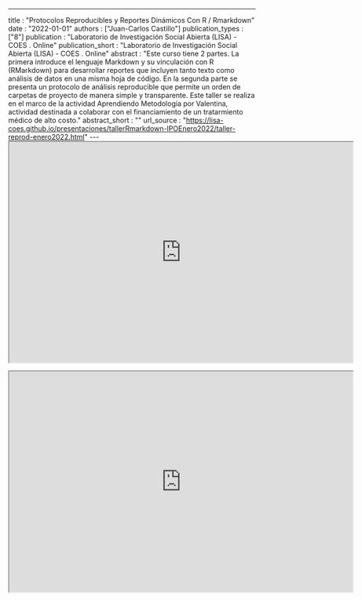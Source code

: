 ---
title : "Protocolos Reproducibles y Reportes Dinámicos Con R / Rmarkdown"
date : "2022-01-01"
authors : ["Juan-Carlos Castillo"]
publication_types : ["8"]
publication : "Laboratorio de Investigación Social Abierta (LISA) - COES . Online"
publication_short : "Laboratorio de Investigación Social Abierta (LISA) - COES . Online"
abstract : "Este curso tiene 2 partes. La primera introduce el lenguaje Markdown y su vinculación con R (RMarkdown) para desarrollar reportes que incluyen tanto texto como análisis de datos en una misma hoja de código. En la segunda parte se presenta un protocolo de análisis reproducible que permite un orden de carpetas de proyecto de manera simple y transparente. Este taller se realiza en el marco de la actividad  Aprendiendo Metodología por Valentina, actividad destinada a colaborar con el financiamiento de un tratarmiento médico de alto costo."
abstract_short : ""
url_source : "https://lisa-coes.github.io/presentaciones/tallerRmarkdown-IPOEnero2022/taller-reprod-enero2022.html"
--- <iframe width="700"  height="450"  src="https://drive.google.com/file/d/1OsRZE-xBPv4T33VcLQvYk7oABf__L-CK/preview" width="640" height="480" allow="autoplay"></iframe>

<iframe width="700"  height="450"  src="https://drive.google.com/file/d/1g98ZMizIBsdyPo5zhRPzNw6QKTq4YYNQ/preview" width="640" height="480" allow="autoplay"></iframe>
